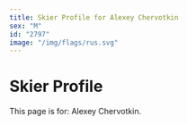 ```yaml
---
title: Skier Profile for Alexey Chervotkin
sex: "M"
id: "2797"
image: "/img/flags/rus.svg" 
---
```


# Skier Profile

This page is for: Alexey Chervotkin.
    